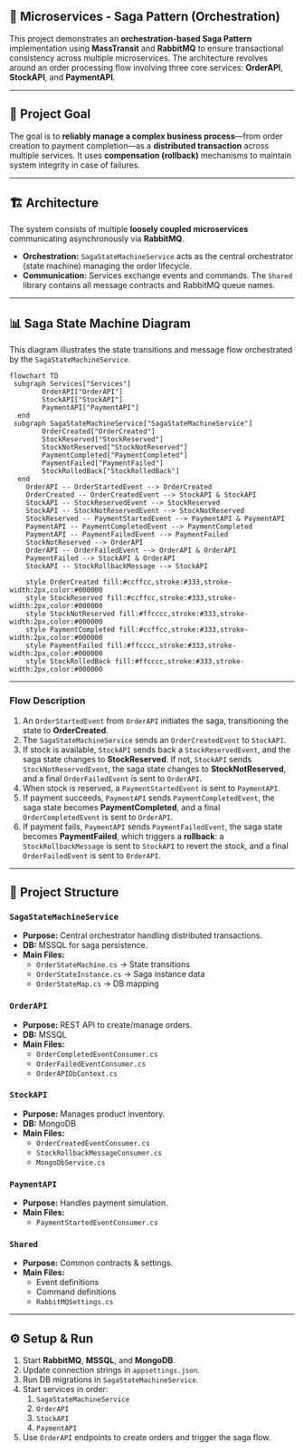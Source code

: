 ## 🚀 Microservices - Saga Pattern (Orchestration)

This project demonstrates an **orchestration-based Saga Pattern** implementation using **MassTransit** and **RabbitMQ** to ensure transactional consistency across multiple microservices. The architecture revolves around an order processing flow involving three core services: **OrderAPI**, **StockAPI**, and **PaymentAPI**.

-----

## 🎯 Project Goal

The goal is to **reliably manage a complex business process**—from order creation to payment completion—as a **distributed transaction** across multiple services. It uses **compensation (rollback)** mechanisms to maintain system integrity in case of failures.

-----

## 🏗️ Architecture

The system consists of multiple **loosely coupled microservices** communicating asynchronously via **RabbitMQ**.

  * **Orchestration:** `SagaStateMachineService` acts as the central orchestrator (state machine) managing the order lifecycle.
  * **Communication:** Services exchange events and commands. The `Shared` library contains all message contracts and RabbitMQ queue names.

-----

## 📊 Saga State Machine Diagram

This diagram illustrates the state transitions and message flow orchestrated by the `SagaStateMachineService`.

```mermaid
flowchart TD
 subgraph Services["Services"]
        OrderAPI["OrderAPI"]
        StockAPI["StockAPI"]
        PaymentAPI["PaymentAPI"]
  end
 subgraph SagaStateMachineService["SagaStateMachineService"]
        OrderCreated["OrderCreated"]
        StockReserved["StockReserved"]
        StockNotReserved["StockNotReserved"]
        PaymentCompleted["PaymentCompleted"]
        PaymentFailed["PaymentFailed"]
        StockRolledBack["StockRolledBack"]
  end
    OrderAPI -- OrderStartedEvent --> OrderCreated
    OrderCreated -- OrderCreatedEvent --> StockAPI & StockAPI
    StockAPI -- StockReservedEvent --> StockReserved
    StockAPI -- StockNotReservedEvent --> StockNotReserved
    StockReserved -- PaymentStartedEvent --> PaymentAPI & PaymentAPI
    PaymentAPI -- PaymentCompletedEvent --> PaymentCompleted
    PaymentAPI -- PaymentFailedEvent --> PaymentFailed
    StockNotReserved --> OrderAPI
    OrderAPI -- OrderFailedEvent --> OrderAPI & OrderAPI
    PaymentFailed --> StockAPI & OrderAPI
    StockAPI -- StockRollbackMessage --> StockAPI

    style OrderCreated fill:#ccffcc,stroke:#333,stroke-width:2px,color:#000000
    style StockReserved fill:#ccffcc,stroke:#333,stroke-width:2px,color:#000000
    style StockNotReserved fill:#ffcccc,stroke:#333,stroke-width:2px,color:#000000
    style PaymentCompleted fill:#ccffcc,stroke:#333,stroke-width:2px,color:#000000
    style PaymentFailed fill:#ffcccc,stroke:#333,stroke-width:2px,color:#000000
    style StockRolledBack fill:#ffcccc,stroke:#333,stroke-width:2px,color:#000000
```

-----

### Flow Description

1.  An `OrderStartedEvent` from `OrderAPI` initiates the saga, transitioning the state to **OrderCreated**.
2.  The `SagaStateMachineService` sends an `OrderCreatedEvent` to `StockAPI`.
3.  If stock is available, `StockAPI` sends back a `StockReservedEvent`, and the saga state changes to **StockReserved**. If not, `StockAPI` sends `StockNotReservedEvent`, the saga state changes to **StockNotReserved**, and a final `OrderFailedEvent` is sent to `OrderAPI`.
4.  When stock is reserved, a `PaymentStartedEvent` is sent to `PaymentAPI`.
5.  If payment succeeds, `PaymentAPI` sends `PaymentCompletedEvent`, the saga state becomes **PaymentCompleted**, and a final `OrderCompletedEvent` is sent to `OrderAPI`.
6.  If payment fails, `PaymentAPI` sends `PaymentFailedEvent`, the saga state becomes **PaymentFailed**, which triggers a **rollback**: a `StockRollbackMessage` is sent to `StockAPI` to revert the stock, and a final `OrderFailedEvent` is sent to `OrderAPI`.

-----

## 📂 Project Structure

### **`SagaStateMachineService`**

  * **Purpose:** Central orchestrator handling distributed transactions.
  * **DB:** MSSQL for saga persistence.
  * **Main Files:**
      * `OrderStateMachine.cs` → State transitions
      * `OrderStateInstance.cs` → Saga instance data
      * `OrderStateMap.cs` → DB mapping

### **`OrderAPI`**

  * **Purpose:** REST API to create/manage orders.
  * **DB:** MSSQL
  * **Main Files:**
      * `OrderCompletedEventConsumer.cs`
      * `OrderFailedEventConsumer.cs`
      * `OrderAPIDbContext.cs`

### **`StockAPI`**

  * **Purpose:** Manages product inventory.
  * **DB:** MongoDB
  * **Main Files:**
      * `OrderCreatedEventConsumer.cs`
      * `StockRollbackMessageConsumer.cs`
      * `MongoDbService.cs`

### **`PaymentAPI`**

  * **Purpose:** Handles payment simulation.
  * **Main Files:**
      * `PaymentStartedEventConsumer.cs`

### **`Shared`**

  * **Purpose:** Common contracts & settings.
  * **Main Files:**
      * Event definitions
      * Command definitions
      * `RabbitMQSettings.cs`

-----

## ⚙️ Setup & Run

1.  Start **RabbitMQ**, **MSSQL**, and **MongoDB**.
2.  Update connection strings in `appsettings.json`.
3.  Run DB migrations in `SagaStateMachineService`.
4.  Start services in order:
    1.  `SagaStateMachineService`
    2.  `OrderAPI`
    3.  `StockAPI`
    4.  `PaymentAPI`
5.  Use `OrderAPI` endpoints to create orders and trigger the saga flow.
